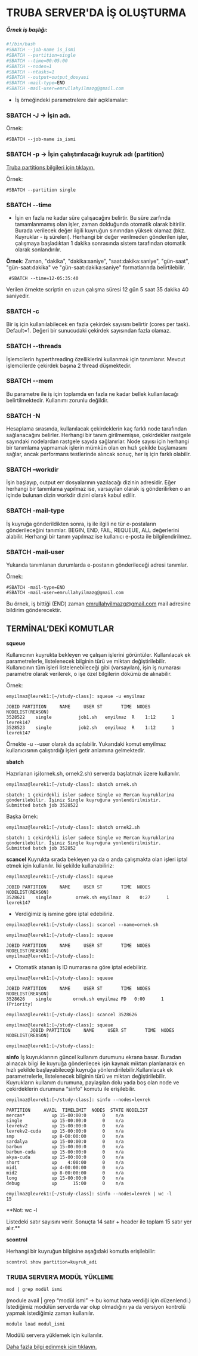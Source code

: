 # TRUBA SERVER'DA İŞ OLUŞTURMA

##### Örnek iş başlığı:
```bash
#!/bin/bash
#SBATCH --job-name is_ismi
#SBATCH --partition=single
#SBATCH --time=00:05:00
#SBATCH --nodes=1
#SBATCH --ntasks=1
#SBATCH --output=output_dosyasi
#SBATCH -mail-type=END
#SBATCH -mail-user=emrullahyilmazg@gmail.com
```

- İş örneğindeki parametrelere dair açıklamalar:

### SBATCH -J → İşin adı.

Örnek:

```#SBATCH --job-name is_ismi```

### SBATCH -p → İşin çalıştırılacağı kuyruk adı (partition)

[Truba partitions bilgileri için tıklayın.](http://wiki.truba.gov.tr/index.php/TRUBA-levrek#Kuyruklar_.28Partitions.29)

Örnek:

```#SBATCH --partition single```

### SBATCH --time
- İşin en fazla ne kadar süre çalışacağını belirtir. Bu süre zarfında tamamlanmamış olan işler, zaman dolduğunda otomatik olarak bitirilir. Burada verilecek değer ilgili kuyruğun sınırından yüksek olamaz (bkz. Kuyruklar - iş süreleri). Herhangi bir değer verilmeden gönderilen işler, çalışmaya başladıktan 1 dakika sonrasında sistem tarafından otomatik olarak sonlandırılır.

**Örnek**:
Zaman, "dakika", "dakika:saniye", "saat:dakika:saniye", "gün-saat", "gün-saat:dakika" ve "gün-saat:dakika:saniye" formatlarında belirtilebilir.

``` #SBATCH --time=12-05:35:40``` 

Verilen örnekte scriptin en uzun çalışma süresi 12 gün 5 saat 35 dakika 40 saniyedir.

### SBATCH -c

Bir iş için kullanılabilecek en fazla çekirdek sayısını belirtir (cores per task). Default=1. Değeri bir sunucudaki çekirdek sayısından fazla olamaz.

### SBATCH --threads
İşlemcilerin hyperthreading özelliklerini kullanmak için tanımlanır. Mevcut işlemcilerde çekirdek başına 2 thread düşmektedir.

### SBATCH --mem
Bu parametre ile iş için toplamda en fazla ne kadar bellek kullanılacağı belirtilmektedir. Kullanımı zorunlu değildir.

### SBATCH -N
Hesaplama sırasında, kullanılacak çekirdeklerin kaç farklı node tarafından sağlanacağını belirler. Herhangi bir tanım girilmemişse, çekirdekler rastgele sayındaki nodelardan rastgele sayıda sağlanırlar. Node sayısı için herhangi bir tanımlama yapmamak işlerin mümkün olan en hızlı şekilde başlamasını sağlar, ancak performans testlerinde alıncak sonuç, her iş için farklı olabilir.

### SBATCH –workdir
İşin başlayıp, output err dosyalarının yazılacağı dizinin adresidir. Eğer herhangi bir tanımlama yapılmaz ise, varsayılan olarak iş gönderilirken o an içinde bulunan dizin workdir dizini olarak kabul edilir.

### SBATCH -mail-type
İş kuyruğa gönderildikten sonra, iş ile ilgili ne tür e-postaların gönderileceğini tanımlar. BEGIN, END, FAIL, REQUEUE, ALL değerlerini alabilir. Herhangi bir tanım yapılmaz ise kullanıcı e-posta ile bilgilendirilmez.

### SBATCH -mail-user
Yukarıda tanımlanan durumlarda e-postanın gönderileceği adresi tanımlar.

Örnek:
```
#SBATCH -mail-type=END
#SBATCH -mail-user=emrullahyilmazg@gmail.com
```

Bu örnek, iş bittiği (END) zaman emrullahyilmazg@gmail.com mail adresine bildirim gönderecektir.

   ## TERMİNAL’DEKİ KOMUTLAR

**squeue**

Kullanıcının kuyrukta bekleyen ve çalışan işlerini görüntüler. Kullanılacak ek parametrelerle, listelenecek bilginin türü ve miktarı değiştirilebilir. Kullanıcının tüm işleri listelenebileceği gibi (varsayılan), işin iş numarası parametre olarak verilerek, o işe özel bilgilerin dökümü de alınabilir.

Örnek:

```
emyilmaz@levrek1:[~/study-class]: squeue -u emyilmaz
```

```
JOBID PARTITION     NAME     USER ST       TIME  NODES NODELIST(REASON)
3528522    single          job1.sh   emyilmaz  R    1:12      1 		levrek147
3528523    single          job2.sh   emyilmaz  R    1:12      1 		levrek147
```

Örnekte -u --user olarak da açılabilir. Yukarıdaki komut emyilmaz kullanıcısının çalıştırdığı işleri getir anlamına gelmektedir.

**sbatch**

Hazırlanan işi(ornek.sh, ornek2.sh) serverda başlatmak üzere kullanılır.
```
emyilmaz@levrek1:[~/study-class]: sbatch ornek.sh
```

```
sbatch: 1 çekirdekli isler sadece Single ve Mercan kuyruklarina gönderilebilir. İşiniz Single kuyruğuna yonlendirilmistir.
Submitted batch job 3528522
```

Başka örnek:

```
emyilmaz@levrek1:[~/study-class]: sbatch ornek2.sh
```

```
sbatch: 1 cekirdekli isler sadece Single ve Mercan kuyruklarina gönderilebilir. İşiniz Single kuyruğuna yonlendirilmistir.
Submitted batch job 352852
```

**scancel** 
Kuyrukta sırada bekleyen ya da o anda çalışmakta olan işleri iptal etmek için kullanılır. İki şekilde kullanabiliriz: 

```
emyilmaz@levrek1:[~/study-class]: squeue
```

```
JOBID PARTITION     NAME     USER ST       TIME  NODES NODELIST(REASON)
3528621    single 		  ornek.sh emyilmaz  R    0:27      1 			levrek147
```

- Verdiğimiz iş ismine göre iptal edebiliriz.

```
emyilmaz@levrek1:[~/study-class]: scancel --name=ornek.sh
```

```
emyilmaz@levrek1:[~/study-class]: squeue
```

```
JOBID PARTITION     NAME     USER ST       TIME  NODES NODELIST(REASON)
emyilmaz@levrek1:[~/study-class]:
```

- Otomatik atanan iş ID numarasına göre iptal edebiliriz.

```
emyilmaz@levrek1:[~/study-class]: squeue
```

```
JOBID PARTITION     NAME     USER ST       TIME  NODES NODELIST(REASON)
3528626    single        ornek.sh emyilmaz PD   0:00      1         (Priority)
```

```
emyilmaz@levrek1:[~/study-class]: scancel 3528626
```

```
emyilmaz@levrek1:[~/study-class]: squeue
         JOBID PARTITION     NAME     USER ST       TIME  NODES NODELIST(REASON)

emyilmaz@levrek1:[~/study-class]:
```

**sinfo**
İş kuyruklarının güncel kullanım durumunu ekrana basar. Buradan alınacak bilgi ile kuyruğa gönderilecek işin kaynak miktarı planlanarak en hızlı şekilde başlayabileceği kuyruğa yönlendirilebilir.Kullanılacak ek parametrelerle, listelenecek bilginin türü ve miktarı değiştirilebilir.
Kuyrukların kullanım durumuna, paylaşılan dolu yada boş olan node ve çekirdeklerin durumuna “sinfo” komutu ile erişilebilir.

```
emyilmaz@levrek1:[~/study-class]: sinfo --nodes=levrek
```

``` 
PARTITION     AVAIL  TIMELIMIT  NODES  STATE NODELIST
mercan*          up 15-00:00:0      0    n/a 
single           up 15-00:00:0      0    n/a 
levrekv2         up 15-00:00:0      0    n/a 
levrekv2-cuda    up 15-00:00:0      0    n/a 
smp              up 8-00:00:00      0    n/a 
sardalya         up 15-00:00:0      0    n/a 
barbun           up 15-00:00:0      0    n/a 
barbun-cuda      up 15-00:00:0      0    n/a 
akya-cuda        up 15-00:00:0      0    n/a 
short            up    4:00:00      0    n/a 
mid1             up 4-00:00:00      0    n/a 
mid2             up 8-00:00:00      0    n/a 
long             up 15-00:00:0      0    n/a 
debug            up      15:00      0    n/a
```

```
emyilmaz@levrek1:[~/study-class]: sinfo --nodes=levrek | wc -l
15
```

**Not: wc -l 

   Listedeki satır sayısını verir. Sonuçta 14 satır + header ile toplam 15 satır yer alır.**

**scontrol**

Herhangi bir kuyruğun bilgisine aşağıdaki komutla erişilebilir:

```
scontrol show partition=kuyruk_adi
```

### TRUBA SERVER’A MODÜL YÜKLEME

```
mod | grep modül ismi
```

(module avail | grep “modül ismi” → bu komut hata verdiği için düzenlendi.) İstediğimiz modülün serverda var olup olmadığını ya da versiyon kontrolü yapmak istediğimiz zaman kullanılır.

```
module load modul_ismi
```

Modülü servera yüklemek için kullanılır.

[Daha fazla bilgi edinmek için tıklayın.](http://wiki.truba.gov.tr/index.php/TRUBA-levrek)
